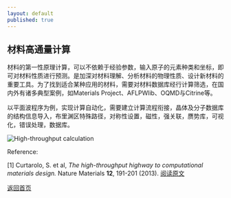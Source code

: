 ```yaml
---
layout: default
published: true
---
```


## 材料高通量计算

材料的第一性原理计算，可以不依赖于经验参数，输入原子的元素种类和坐标，即可对材料性质进行预测。是加深对材料理解、分析材料的物理性质、设计新材料的重要工具。为了找到适合某种应用的材料，需要对材料数据库经行计算筛选，在国内外有诸多典型案例，如Materials Project、AFLPWlib、OQMD与Citrine等。

以平面波程序为例，实现计算自动化，需要建立计算流程衔接，晶体及分子数据库的结构信息导入，布里渊区特殊路径，对称性设置，磁性，强关联，赝势库，可视化，错误处理，数据库。

![High-throughput calculation](assets/images/high_throughput.png "HTPicture")

Reference: 

[1] Curtarolo, S. et al, *The high-throughput highway to computational materials design.* Nature Materials **12**, 191-201 (2013). [阅读原文](https://www.nature.com/articles/nmat3568)


[返回首页](./index.md)

